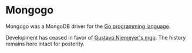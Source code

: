 Mongogo
=======

Mongogo was a MongoDB driver for the [Go programming language](http://golang.org/).

Development has ceased in favor of [Gustavo Niemeyer's mgo](http://labix.org/mgo).
The history remains here intact for posterity.
